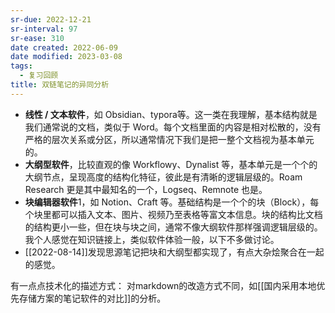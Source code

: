```yaml
---
sr-due: 2022-12-21
sr-interval: 97
sr-ease: 310
date created: 2022-06-09
date modified: 2023-03-08
tags:
  - 复习回顾
title: 双链笔记的异同分析
---
```

- **线性 / 文本软件**，如 Obsidian、typora等。这一类在我理解，基本结构就是我们通常说的文档，类似于 Word。每个文档里面的内容是相对松散的，没有严格的层次关系或分区，所以通常情况下我们是把一整个文档视为基本单元的。
- **大纲型软件**，比较直观的像 Workflowy、Dynalist 等，基本单元是一个个的大纲节点，呈现高度的结构化特征，彼此是有清晰的逻辑层级的。Roam Research 更是其中最知名的一个，Logseq、Remnote 也是。
- **块编辑器软件**1，如 Notion、Craft 等。基础结构是一个个的块（Block），每个块里都可以插入文本、图片、视频乃至表格等富文本信息。块的结构比文档的结构更小一些，但在块与块之间，通常不像大纲软件那样强调逻辑层级的。我个人感觉在知识链接上，类似软件体验一般，以下不多做讨论。
- [[2022-08-14]]发现思源笔记把块和大纲型都实现了，有点大杂烩聚合在一起的感觉。

有一点点技术化的描述方式：
对markdown的改造方式不同，如[[国内采用本地优先存储方案的笔记软件的对比]]的分析。
